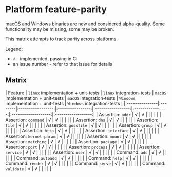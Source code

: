 # Platform feature-parity

macOS and Windows binaries are new and considered alpha-quality. Some functionality may be missing, some may be broken.

This matrix attempts to track parity across platforms.

Legend:

* `√` - implemented, passing in CI
* an issue number - refer to that issue for details

## Matrix

| Feature | `linux` implementation + unit-tests | `linux` integration-tests | `macOS` implementation + unit-tests | `macOS` integration-tests | `Windows` implementation + unit-tests | `Windows` integration-tests |
|:---------------|:--------|:-----------------:|:----------------:|:-----------------:|:----------------:|:-------------------:|:------------------:|
| Assertion: `addr` | √ | √ | | | | |
| Assertion: `command` | √ | √ | | | | |
| Assertion: `dns` | √ | √ | | | | |
| Assertion: `file` | √ | √ | | | | |
| Assertion: `gossfile` | √ | √ | | | | |
| Assertion: `group` | √ | √ | | | | |
| Assertion: `http` | √ | √ | | | | |
| Assertion: `interface` | √ | √ | | | | |
| Assertion: `kernel-param` | √ | √ | | | | |
| Assertion: `mount` | √ | √ | | | | |
| Assertion: `matching` | √ | √ | | | | |
| Assertion: `package` | √ | √ | | | | |
| Assertion: `port` | √ | √ | | | | |
| Assertion: `process` | √ | √ | | | | |
| Assertion: `service` | √ | √ | | | | |
| Assertion: `user` | √ | √ | | | | |
| Command: `add` | √ | √ | | | | |
| Command: `autoadd` | √ | √ | | | | |
| Command: `help` | √ | √ | | | | |
| Command: `render` | √ | √ | | | | |
| Command: `serve` | √ | √ | | | | |
| Command: `validate` | √ | √ | | | | |

